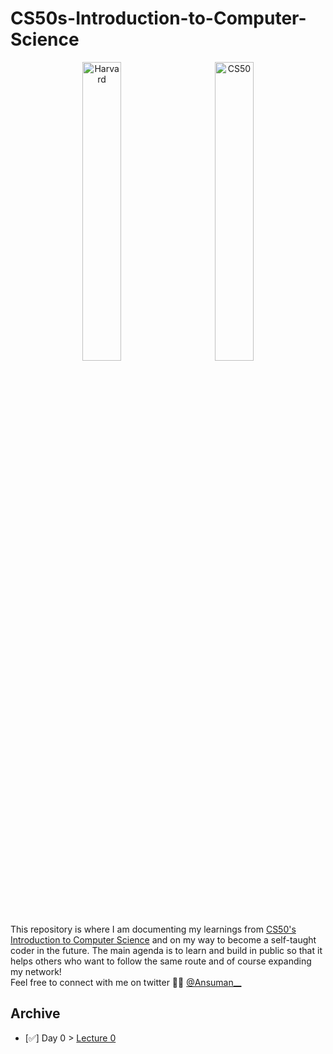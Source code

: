 # CS50s-Introduction-to-Computer-Science

<p align="center">
  <img alt="Harvard" src="https://upload.wikimedia.org/wikipedia/en/thumb/2/29/Harvard_shield_wreath.svg/1024px-Harvard_shield_wreath.svg.png" width="35%" height="35%">
&nbsp; &nbsp; &nbsp; &nbsp;
  <img alt="CS50" src="https://soundcloud.com/cs50" width="35%" height="35%">
</p>

This repository is where I am documenting my learnings from [CS50's Introduction to Computer Science](https://cs50.harvard.edu/x/2022/) and on my way to become a self-taught coder in the future. The main agenda is to learn and build in public so that it helps others who want to follow the same route and of course expanding my network! <br />
Feel free to connect with me on twitter 👋🏻 [@Ansuman__](https://twitter.com/Ansuman__)

## Archive

- [✅] Day 0 > [Lecture 0](Archive/day0.md)
